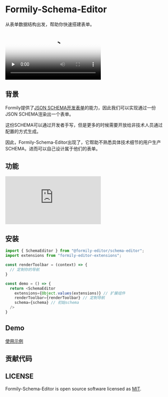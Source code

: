 # Formily-Schema-Editor
从表单数据结构出发，帮助你快速搭建表单。

<video 
  preload="none" 
  data-src="https://cloud.video.taobao.com/play/u/1326/p/1/d/hd/e/6/t/1/261319855255.mp4?auth_key=YXBwX2tleT04MDAwMDAwMTMmYXV0aF9pbmZvPXsidGltZXN0YW1wRW5jcnlwdGVkIjoiZDhmZGJjZjg5OTVkN2QwM2NkOGZhYjg0OTA5N2IwOWQifSZkdXJhdGlvbj0mdGltZXN0YW1wPTE1OTc3NTEyNTQ=" 
  webkit-playsinline="webkit-playsinline" 
  playsinline="playsinline" 
  class="lozad" 
  poster="https://img.alicdn.com/imgextra/i3/6000000000131/O1CN01ftmQFT1Cq2TyMdnQX_!!6000000000131-0-tbvideo.jpg" 
  src="https://cloud.video.taobao.com/play/u/1326/p/1/d/hd/e/6/t/1/261319855255.mp4?auth_key=YXBwX2tleT04MDAwMDAwMTMmYXV0aF9pbmZvPXsidGltZXN0YW1wRW5jcnlwdGVkIjoiZDhmZGJjZjg5OTVkN2QwM2NkOGZhYjg0OTA5N2IwOWQifSZkdXJhdGlvbj0mdGltZXN0YW1wPTE1OTc3NTEyNTQ=" 
  data-loaded="true" 
  controls="" 
  controlslist="nodownload">
</video>

## 背景
Formily提供了[JSON SCHEMA开发表单](https://formilyjs.org/#/0yTeT0/8MsesjHa)的能力，因此我们可以实现通过一份JSON SCHEMA渲染出一个表单。

这份SCHEMA可以通过开发者手写，但是更多的时候需要开放给非技术人员通过配置的方式生成。

因此，Formily-Schema-Editor出现了，它帮助不熟悉具体技术细节的用户生产SCHEMA，进而可以自己设计属于他们的表单。


## 功能
![Formily-editor说明书](https://github.com/alibaba/formily-editor/blob/master/docs/zh-cn/summary.md)

## 安装

```javascript
import { SchemaEditor } from "@formily-editor/schema-editor";
import extensions from "formily-editor-extensions";

const renderToolbar = (context) => {
  // 定制你的导航
}

const demo = () => {
  return <SchemaEditor 
    extensions={Object.values(extensions)} // 扩展组件
    renderToolbar={renderToolbar} // 定制导航
    schema={schema} // 初始schema
  />
}

```

## Demo
[使用示例](https://codesandbox.io/s/formlily-schema-editor-vb0ch)

## 贡献代码


## LICENSE

Formily-Schema-Editor is open source software licensed as
[MIT](https://github.com/alibaba/formily/blob/master/LICENSE.md).